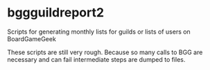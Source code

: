 # bggguildreport2
Scripts for generating monthly lists for guilds or lists of users on
BoardGameGeek

These scripts are still very rough. Because so many calls to BGG are
necessary and can fail intermediate steps are dumped to files.
